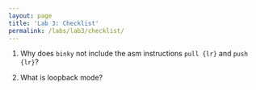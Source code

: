 ```yaml
---
layout: page
title: 'Lab 3: Checklist'
permalink: /labs/lab3/checklist/
---
```


1. Why does `binky` not include the asm instructions `pull {lr}` and `push {lr}`?

2. What is loopback mode?

